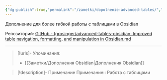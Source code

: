 ```yaml
---
{"dg-publish":true,"permalink":"/zametki/dopolnenie-advanced-tables/","created":"2024-07-10 01:31","updated":"2024-10-09T19:51:20+03:00"}
---
```


Дополнение для более гибкой работы с таблицами в Obsidian

Репозиторий: [GitHub - tgrosinger/advanced-tables-obsidian: Improved table navigation, formatting, and manipulation in Obsidian.md](https://github.com/tgrosinger/advanced-tables-obsidian)

---
> [!urls]- Упоминания:
> - [[Заметки/Дополнения Obsidian\|Дополнения Obsidian]]

> [!description]- Примечание
> Примечание:: Работа с таблицами